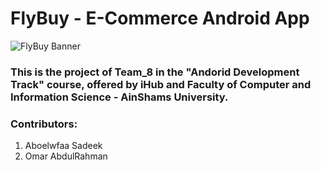 # FlyBuy - E-Commerce Android App
![FlyBuy Banner](https://user-images.githubusercontent.com/58887202/90165538-17f6b380-dd99-11ea-8568-f80842132c26.png)
### This is the project of Team_8 in the "Andorid Development Track" course, offered by iHub and Faculty of Computer and Information Science - AinShams University.  
### Contributors:
1) Aboelwfaa Sadeek
3) Omar AbdulRahman
